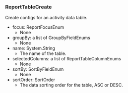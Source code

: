 ### ReportTableCreate
Create configs for an activity data table.

- focus: ReportFocusEnum
  - None
- groupBy: a list of GroupByFieldEnums
  - None
- name: System.String
  - The name of the table.
- selectedColumns: a list of ReportTableColumnEnums
  - None
- sortBy: SortByFieldEnum
  - None
- sortOrder: SortOrder
  - The data sorting order for the table, ASC or DESC.
